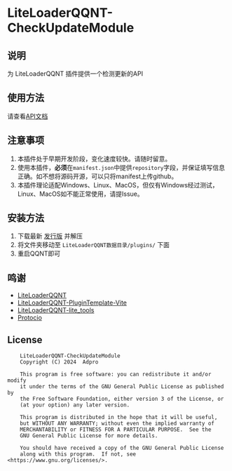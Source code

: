 # LiteLoaderQQNT-CheckUpdateModule

## 说明
为 LiteLoaderQQNT 插件提供一个检测更新的API

## 使用方法

请查看[API文档](./API.md)

## 注意事项
1. 本插件处于早期开发阶段，变化速度较快。请随时留意。
2. 使用本插件，**必须**在`manifest.json`中提供`repository`字段，并保证填写信息正确。如不想将源码开源，可以只将manifest上传github。
3. 本插件理论适配Windows、Linux、MacOS，但仅有Windows经过测试，Linux、MacOS如不能正常使用，请提Issue。

## 安装方法
1. 下载最新 [发行版](https://github.com/adproqwq/LiteLoaderQQNT-CheckUpdateModule/releases) 并解压
2. 将文件夹移动至 `LiteLoaderQQNT数据目录/plugins/` 下面
3. 重启QQNT即可

## 鸣谢
* [LiteLoaderQQNT](https://github.com/LiteLoaderQQNT/LiteLoaderQQNT/)
* [LiteLoaderQQNT-PluginTemplate-Vite](https://github.com/MisaLiu/LiteLoaderQQNT-PluginTemplate-Vite/)
* [LiteLoaderQQNT-lite_tools](https://github.com/xiyuesaves/LiteLoaderQQNT-lite_tools/)
* [Protocio](https://github.com/PRO-2684/protocio/)

## License
```
    LiteLoaderQQNT-CheckUpdateModule
    Copyright (C) 2024  Adpro

    This program is free software: you can redistribute it and/or modify
    it under the terms of the GNU General Public License as published by
    the Free Software Foundation, either version 3 of the License, or
    (at your option) any later version.

    This program is distributed in the hope that it will be useful,
    but WITHOUT ANY WARRANTY; without even the implied warranty of
    MERCHANTABILITY or FITNESS FOR A PARTICULAR PURPOSE.  See the
    GNU General Public License for more details.

    You should have received a copy of the GNU General Public License
    along with this program.  If not, see <https://www.gnu.org/licenses/>.
```